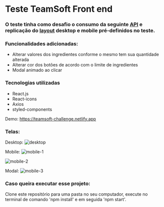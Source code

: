 # Teste TeamSoft Front end

### O teste tinha como desafio o consumo da seguinte [API](https://6077803e1ed0ae0017d6aea4.mockapi.io/test-frontend/products) e replicação do [layout](https://www.figma.com/file/1RWDOOFeh5836Y4KruOl5w/FrontEnd) desktop e mobile pré-definidos no teste.

### Funcionalidades adicionadas: 
- Alterar valores dos ingredientes conforme o mesmo tem sua quantidade alterada <br/>
- Alterar cor dos botões de acordo com o limite de ingredientes <br/>
- Modal animado ao clicar <br/>

### Tecnologias utilizadas
- React.js <br/>
- React-icons <br/>
- Axios <br/>
- styled-components <br/>

Demo: https://teamsoft-challenge.netlify.app

### Telas:

Desktop:
![desktop](https://user-images.githubusercontent.com/61561169/181686409-0757c0c0-bb9f-4e13-9523-26f5620c4b03.png)

Mobile:
![mobile-1](https://user-images.githubusercontent.com/61561169/181686441-8a7c632a-743d-447c-967a-3ee5261f57ad.png)

![mobile-2](https://user-images.githubusercontent.com/61561169/181686465-eff582f3-53b9-47bb-8fc3-4c080c18033e.png)

Modal: 
![mobile-3](https://user-images.githubusercontent.com/61561169/181688044-d36b9882-c5a0-4e41-9a2b-e23323d0ebd5.png)

### Caso queira executar esse projeto:

Clone este repositório para uma pasta no seu computador, execute no terminal de comando 'npm install' e em seguida 'npm start'.



